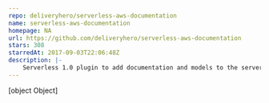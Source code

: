 ```yaml
---
repo: deliveryhero/serverless-aws-documentation
name: serverless-aws-documentation
homepage: NA
url: https://github.com/deliveryhero/serverless-aws-documentation
stars: 308
starredAt: 2017-09-03T22:06:48Z
description: |-
    Serverless 1.0 plugin to add documentation and models to the serverless generated API Gateway
---
```


[object Object]
